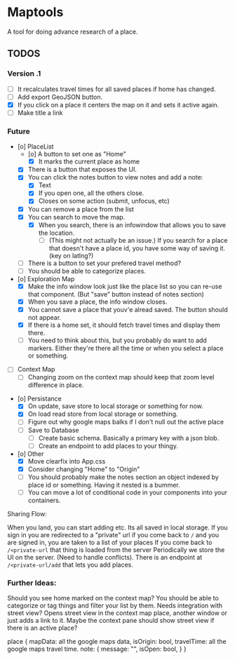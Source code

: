 # Maptools

A tool for doing advance research of a place.


## TODOS

### Version .1

- [ ] It recalculates travel times for all saved places if home has changed.
- [ ] Add export GeoJSON button.
- [X] If you click on a place it centers the map on it and sets it active again.
- [ ] Make title a link

### Future

- [o]  PlaceList 
    - [o]  A button to set one as "Home"
        - [X] It marks the current place as home 
    - [X] There is a button that exposes the UI.
    - [X] You can click the notes button to view notes and add a note:
        - [X] Text
        - [X] If you open one, all the others close.
        - [X] Closes on some action (submit, unfocus, etc)
    - [X] You can remove a place from the list
    - [x] You can search to move the map.
        - [X] When you search, there is an infowindow that allows you to save the location.
            - [ ] (This might not actually be an issue.) If you search for a place that doesn't have a place id, you have some way of saving it. (key on latlng?)
    - [ ] There is a button to set your prefered travel method?
    - [ ] You should be able to categorize places.
- [o]  Exploration Map
    - [x] Make the info window look just like the place list so you can re-use that component. (But "save" button instead of notes section)
    - [X] When you save a place, the info window closes.
    - [X] You cannot save a place that youv'e alread saved. The button should not appear.
    - [x] If there is a home set, it should fetch travel times and display them there.
    - [ ] You need to think about this, but you probably do want to add markers. Either they're there all the time or when you select a place or something.
- [ ] Context Map
    - [ ] Changing zoom on the context map should keep that zoom level difference in place.
- [o]  Persistance
    - [X]  On update, save store to local storage or something for now.
    - [X]  On load read store from local storage or something.
    - [ ]  Figure out why google maps balks if I don't null out the active place
    - [ ] Save to Database
        - [ ] Create basic schema. Basically a primary key with a json blob.
        - [ ] Create an endpoint to add places to your thingy.
- [o]  Other
    - [X]  Move clearfix into App.css
    - [X]  Consider changing "Home" to "Origin"
    - [ ] You should probably make the notes section an object indexed by place id or something. Having it nested is a bummer.
    - [ ] You can move a lot of conditional code in your components into your containers.

Sharing Flow:

When you land, you can start adding etc. Its all saved in local storage.
If you sign in you are redirected to a "private" url 
if you come back to `/` and you are signed in, you are taken to a list of your places
If you come back to `/<private-url` that thing is loaded from the server
Periodically we store the UI on the server. (Need to handle conflicts).
There is an endpoint at `/<private-url/add` that lets you add places.

### Further Ideas:

Should you see home marked on the context map?
You should be able to categorize or tag things and filter your list by them.
Needs integration with street view? Opens street view in the context map place, another window or just adds a link to it.
    Maybe the context pane should show street view if there is an active place?
    
place
{
    mapData: all the google maps data,
    isOrigin: bool,
    travelTime: all the google maps travel time.
    note: {
        message: "",
        isOpen: bool,
    }
}
